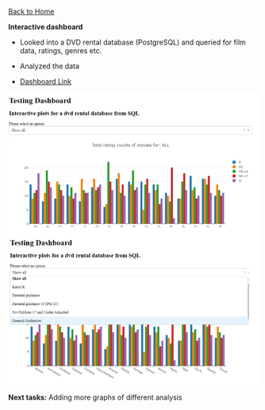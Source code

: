 <a href="https://nyanonyan.github.io/Portfolio/">Back to Home</a>

**Interactive dashboard**

- Looked into a DVD rental database (PostgreSQL) and queried for film data, ratings, genres etc.
- Analyzed the data

- <a href="https://nyantest5050.herokuapp.com/">Dashboard Link  </a>

<img src="dashboard_pic.jpg" width="650">


**Next tasks:** Adding more graphs of different analysis
